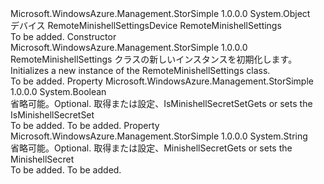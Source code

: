 <Type Name="RemoteMinishellSettings" FullName="Microsoft.WindowsAzure.Management.StorSimple.Models.RemoteMinishellSettings">
  <TypeSignature Language="C#" Value="public class RemoteMinishellSettings" />
  <TypeSignature Language="ILAsm" Value=".class public auto ansi beforefieldinit RemoteMinishellSettings extends System.Object" />
  <TypeSignature Language="DocId" Value="T:Microsoft.WindowsAzure.Management.StorSimple.Models.RemoteMinishellSettings" />
  <TypeSignature Language="VB.NET" Value="Public Class RemoteMinishellSettings" />
  <TypeSignature Language="F#" Value="type RemoteMinishellSettings = class" />
  <AssemblyInfo>
    <AssemblyName>Microsoft.WindowsAzure.Management.StorSimple</AssemblyName>
    <AssemblyVersion>1.0.0.0</AssemblyVersion>
  </AssemblyInfo>
  <Base>
    <BaseTypeName>System.Object</BaseTypeName>
  </Base>
  <Interfaces />
  <Docs>
    <summary>
            <span data-ttu-id="025d2-101">デバイス RemoteMinishellSettings</span><span class="sxs-lookup"><span data-stu-id="025d2-101">Device RemoteMinishellSettings</span></span>
            </summary>
    <remarks>To be added.</remarks>
  </Docs>
  <Members>
    <Member MemberName=".ctor">
      <MemberSignature Language="C#" Value="public RemoteMinishellSettings ();" />
      <MemberSignature Language="ILAsm" Value=".method public hidebysig specialname rtspecialname instance void .ctor() cil managed" />
      <MemberSignature Language="DocId" Value="M:Microsoft.WindowsAzure.Management.StorSimple.Models.RemoteMinishellSettings.#ctor" />
      <MemberSignature Language="VB.NET" Value="Public Sub New ()" />
      <MemberType>Constructor</MemberType>
      <AssemblyInfo>
        <AssemblyName>Microsoft.WindowsAzure.Management.StorSimple</AssemblyName>
        <AssemblyVersion>1.0.0.0</AssemblyVersion>
      </AssemblyInfo>
      <Parameters />
      <Docs>
        <summary>
            <span data-ttu-id="025d2-102">RemoteMinishellSettings クラスの新しいインスタンスを初期化します。</span><span class="sxs-lookup"><span data-stu-id="025d2-102">Initializes a new instance of the RemoteMinishellSettings class.</span></span>
            </summary>
        <remarks>To be added.</remarks>
      </Docs>
    </Member>
    <Member MemberName="IsMinishellSecretSet">
      <MemberSignature Language="C#" Value="public bool IsMinishellSecretSet { get; set; }" />
      <MemberSignature Language="ILAsm" Value=".property instance bool IsMinishellSecretSet" />
      <MemberSignature Language="DocId" Value="P:Microsoft.WindowsAzure.Management.StorSimple.Models.RemoteMinishellSettings.IsMinishellSecretSet" />
      <MemberSignature Language="VB.NET" Value="Public Property IsMinishellSecretSet As Boolean" />
      <MemberSignature Language="F#" Value="member this.IsMinishellSecretSet : bool with get, set" Usage="Microsoft.WindowsAzure.Management.StorSimple.Models.RemoteMinishellSettings.IsMinishellSecretSet" />
      <MemberType>Property</MemberType>
      <AssemblyInfo>
        <AssemblyName>Microsoft.WindowsAzure.Management.StorSimple</AssemblyName>
        <AssemblyVersion>1.0.0.0</AssemblyVersion>
      </AssemblyInfo>
      <ReturnValue>
        <ReturnType>System.Boolean</ReturnType>
      </ReturnValue>
      <Docs>
        <summary>
            <span data-ttu-id="025d2-103">省略可能。</span><span class="sxs-lookup"><span data-stu-id="025d2-103">Optional.</span></span> <span data-ttu-id="025d2-104">取得または設定、IsMinishellSecretSet</span><span class="sxs-lookup"><span data-stu-id="025d2-104">Gets or sets the IsMinishellSecretSet</span></span>
            </summary>
        <value>To be added.</value>
        <remarks>To be added.</remarks>
      </Docs>
    </Member>
    <Member MemberName="MinishellSecret">
      <MemberSignature Language="C#" Value="public string MinishellSecret { get; set; }" />
      <MemberSignature Language="ILAsm" Value=".property instance string MinishellSecret" />
      <MemberSignature Language="DocId" Value="P:Microsoft.WindowsAzure.Management.StorSimple.Models.RemoteMinishellSettings.MinishellSecret" />
      <MemberSignature Language="VB.NET" Value="Public Property MinishellSecret As String" />
      <MemberSignature Language="F#" Value="member this.MinishellSecret : string with get, set" Usage="Microsoft.WindowsAzure.Management.StorSimple.Models.RemoteMinishellSettings.MinishellSecret" />
      <MemberType>Property</MemberType>
      <AssemblyInfo>
        <AssemblyName>Microsoft.WindowsAzure.Management.StorSimple</AssemblyName>
        <AssemblyVersion>1.0.0.0</AssemblyVersion>
      </AssemblyInfo>
      <ReturnValue>
        <ReturnType>System.String</ReturnType>
      </ReturnValue>
      <Docs>
        <summary>
            <span data-ttu-id="025d2-105">省略可能。</span><span class="sxs-lookup"><span data-stu-id="025d2-105">Optional.</span></span> <span data-ttu-id="025d2-106">取得または設定、MinishellSecret</span><span class="sxs-lookup"><span data-stu-id="025d2-106">Gets or sets the MinishellSecret</span></span>
            </summary>
        <value>To be added.</value>
        <remarks>To be added.</remarks>
      </Docs>
    </Member>
  </Members>
</Type>